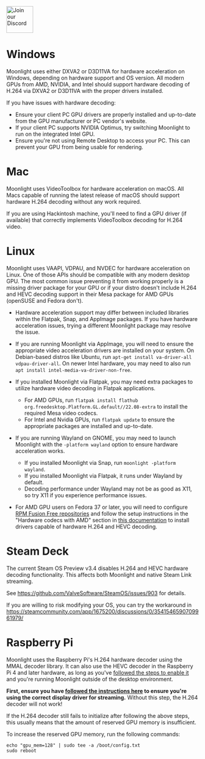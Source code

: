 <a href="https://moonlight-stream.org/discord"><img src="https://moonlight-stream.org/images/discord.png" height="70" alt="Join our Discord"></a>

# Windows
Moonlight uses either DXVA2 or D3D11VA for hardware acceleration on Windows, depending on hardware support and OS version. All modern GPUs from AMD, NVIDIA, and Intel should support hardware decoding of H.264 via DXVA2 or D3D11VA with the proper drivers installed.

If you have issues with hardware decoding:
* Ensure your client PC GPU drivers are properly installed and up-to-date from the GPU manufacturer or PC vendor's website.
* If your client PC supports NVIDIA Optimus, try switching Moonlight to run on the integrated Intel GPU.
* Ensure you're not using Remote Desktop to access your PC. This can prevent your GPU from being usable for rendering.

# Mac
Moonlight uses VideoToolbox for hardware acceleration on macOS. All Macs capable of running the latest release of macOS should support hardware H.264 decoding without any work required.

If you are using Hackintosh machine, you'll need to find a GPU driver (if available) that correctly implements VideoToolbox decoding for H.264 video.

# Linux
Moonlight uses VAAPI, VDPAU, and NVDEC for hardware acceleration on Linux. One of those APIs should be compatible with any modern desktop GPU. The most common issue preventing it from working properly is a missing driver package for your GPU or if your distro doesn't include H.264 and HEVC decoding support in their Mesa package for AMD GPUs (openSUSE and Fedora don't).

* Hardware acceleration support may differ between included libraries within the Flatpak, Snap, and AppImage packages. If you have hardware acceleration issues, trying a different Moonlight package may resolve the issue.

* If you are running Moonlight via AppImage, you will need to ensure the appropriate video acceleration drivers are installed on your system. On Debian-based distros like Ubuntu, run `apt-get install va-driver-all vdpau-driver-all`. On newer Intel hardware, you may need to also run `apt install intel-media-va-driver-non-free`.

* If you installed Moonlight via Flatpak, you may need extra packages to utilize hardware video decoding in Flatpak applications.
    * For AMD GPUs, run `flatpak install flathub org.freedesktop.Platform.GL.default//22.08-extra` to install the required Mesa video codecs.
    * For Intel and Nvidia GPUs, run `flatpak update` to ensure the appropriate packages are installed and up-to-date.

* If you are running Wayland on GNOME, you may need to launch Moonlight with the `-platform wayland` option to ensure hardware acceleration works.
    * If you installed Moonlight via Snap, run `moonlight -platform wayland`.
    * If you installed Moonlight via Flatpak, it runs under Wayland by default.
    * Decoding performance under Wayland may not be as good as X11, so try X11 if you experience performance issues.

* For AMD GPU users on Fedora 37 or later, you will need to configure [RPM Fusion Free repositories](https://rpmfusion.org/Configuration) and follow the setup instructions in the "Hardware codecs with AMD" section in [this documentation](https://rpmfusion.org/Howto/Multimedia) to install drivers capable of hardware H.264 and HEVC decoding.

# Steam Deck
The current Steam OS Preview v3.4 disables H.264 and HEVC hardware decoding functionality. This affects both Moonlight and native Steam Link streaming.

See https://github.com/ValveSoftware/SteamOS/issues/903 for details.

If you are willing to risk modifying your OS, you can try the workaround in https://steamcommunity.com/app/1675200/discussions/0/3541546590709961979/

# Raspberry Pi
Moonlight uses the Raspberry Pi's H.264 hardware decoder using the MMAL decoder library. It can also use the HEVC decoder in the Raspberry Pi 4 and later hardware, as long as you've [followed the steps to enable it](https://github.com/moonlight-stream/moonlight-docs/wiki/Installing-Moonlight-Qt-on-Raspberry-Pi-4#hevc-support) and you're running Moonlight outside of the desktop environment.

**First, ensure you have [followed the instructions here](https://github.com/moonlight-stream/moonlight-docs/wiki/Installing-Moonlight-Qt-on-Raspberry-Pi-4#raspbian-bullseye) to ensure you're using the correct display driver for streaming.** Without this step, the H.264 decoder will not work!

If the H.264 decoder still fails to initialize after following the above steps, this usually means that the amount of reserved GPU memory is insufficient.

To increase the reserved GPU memory, run the following commands:
```
echo "gpu_mem=128" | sudo tee -a /boot/config.txt
sudo reboot
```